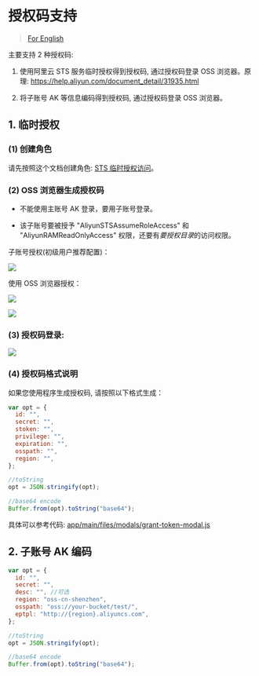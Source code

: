 # 授权码支持

> [For English](en-authToken.md)

主要支持 2 种授权码:

1. 使用阿里云 STS 服务临时授权得到授权码, 通过授权码登录 OSS 浏览器。原理: https://help.aliyun.com/document_detail/31935.html

2. 将子账号 AK 等信息编码得到授权码, 通过授权码登录 OSS 浏览器。

## 1. 临时授权

### (1) 创建角色

请先按照这个文档创建角色: [STS 临时授权访问](https://help.aliyun.com/document_detail/31935.html)。

### (2) OSS 浏览器生成授权码

- 不能使用主账号 AK 登录，要用子账号登录。

- 该子账号要被授予 "AliyunSTSAssumeRoleAccess" 和 "AliyunRAMReadOnlyAccess" 权限，还要有*要授权目录*的访问权限。

子账号授权(初级用户推荐配置)：

![](../preview/genToken1.png)

使用 OSS 浏览器授权：

![](../preview/genToken2.png)

![](../preview/genToken3.png)

### (3) 授权码登录:

![](../preview/token-login.png)

### (4) 授权码格式说明

如果您使用程序生成授权码, 请按照以下格式生成：

```javascript
var opt = {
  id: "",
  secret: "",
  stoken: "",
  privilege: "",
  expiration: "",
  osspath: "",
  region: "",
};

//toString
opt = JSON.stringify(opt);

//base64 encode
Buffer.from(opt).toString("base64");
```

具体可以参考代码: [app/main/files/modals/grant-token-modal.js](../app/main/files/modals/grant-token-modal.js)

## 2. 子账号 AK 编码

```javascript
var opt = {
  id: "",
  secret: "",
  desc: "", //可选
  region: "oss-cn-shenzhen",
  osspath: "oss://your-bucket/test/",
  eptpl: "http://{region}.aliyuncs.com",
};

//toString
opt = JSON.stringify(opt);

//base64 encode
Buffer.from(opt).toString("base64");
```

